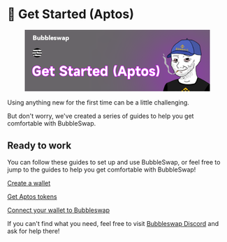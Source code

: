 # 📱 Get Started (Aptos)

<figure><img src="../.gitbook/assets/getstartapt.png" alt=""><figcaption></figcaption></figure>

Using anything new for the first time can be a little challenging.&#x20;

But don't worry, we've created a series of guides to help you get comfortable with BubbleSwap.

## Ready to work

You can follow these guides to set up and use BubbleSwap, or feel free to jump to the guides to help you get comfortable with BubbleSwap!

[Create a wallet](create-a-wallet.md)

[Get Aptos tokens](get-apt-tokens.md)

[Connect your wallet to Bubbleswap](connect-your-wallet-to-bubbleswap.md)

If you can't find what you need, feel free to visit [Bubbleswap Discord](https://discord.com/invite/KYThgn597y) and ask for help there!

